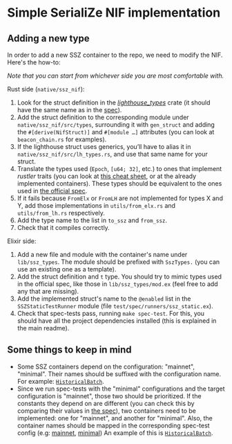 # Simple SerialiZe NIF implementation

## Adding a new type

In order to add a new SSZ container to the repo, we need to modify the NIF. Here's the how-to:

*Note that you can start from whichever side you are most comfortable with.*

Rust side (`native/ssz_nif`):

1. Look for the struct definition in the *[lighthouse_types](https://github.com/sigp/lighthouse/tree/stable/consensus/types)* crate (it should have the same name as in the [spec](https://github.com/ethereum/consensus-specs/tree/dev)).
2. Add the struct definition to the corresponding module under `native/ssz_nif/src/types`, surrounding it with `gen_struct` and adding the `#[derive(NifStruct)]` and `#[module …]` attributes (you can look at `beacon_chain.rs` for examples).
3. If the lighthouse struct uses generics, you’ll have to alias it in `native/ssz_nif/src/lh_types.rs`, and use that same name for your struct.
4. Translate the types used (`Epoch`, `[u64; 32]`, etc.) to ones that implement *rustler* traits (you can look at [this cheat sheet](https://rustler-web.onrender.com/docs/cheat-sheet), or at the already implemented containers). These types should be equivalent to the ones used in [the official spec](https://github.com/ethereum/consensus-specs/tree/dev).
5. If it fails because `FromElx` or `FromLH` are not implemented for types X and Y, add those implementations in `utils/from_elx.rs` and `utils/from_lh.rs` respectively.
6. Add the type name to the list in `to_ssz` and `from_ssz`.
7. Check that it compiles correctly.

Elixir side:

1. Add a new file and module with the container's name under `lib/ssz_types`. The module should be prefixed with `SszTypes.` (you can use an existing one as a template).
2. Add the struct definition and `t` type. You should try to mimic types used in the official spec, like those in `lib/ssz_types/mod.ex` (feel free to add any that are missing).
3. Add the implemented struct's name to the `@enabled` list in the `SSZStaticTestRunner` module (file `test/spec/runners/ssz_static.ex`).
4. Check that spec-tests pass, running `make spec-test`. For this, you should have all the project dependencies installed (this is explained in the main readme).

## Some things to keep in mind

- Some SSZ containers depend on the configuration: "mainnet", "minimal". Their names should be suffixed with the configuration name. For example: [`HistoricalBatch`](../../lib/ssz_types/pending_attestation.ex).
- Since we run spec-tests with the "minimal" configurations and the target configuration is "mainnet", those two should be prioritized. If the constants they depend on are different (you can check this by comparing their values in [the spec](https://github.com/ethereum/consensus-specs/tree/dev/configs)), two containers need to be implemented: one for "mainnet", and another for "minimal". Also, the container names should be mapped in the corresponding spec-test config (e.g: [mainnet](../../test/spec/configs/mainnet.ex), [minimal](../../test/spec/configs/minimal.ex)) An example of this is [`HistoricalBatch`](../../lib/ssz_types/historical_batch.ex).
